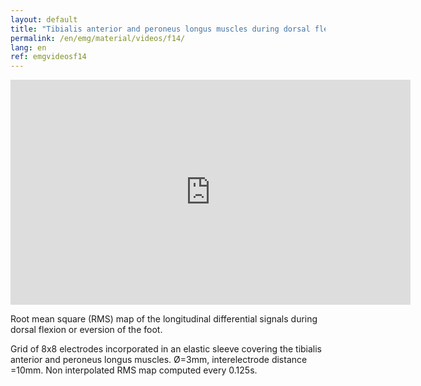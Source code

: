 ```yaml
---
layout: default
title: "Tibialis anterior and peroneus longus muscles during dorsal flexion or eversion of the foot."
permalink: /en/emg/material/videos/f14/
lang: en
ref: emgvideosf14
---
```


<iframe width="640" height="360" src="https://www.youtube.com/embed/ao0ZXqpZElk?rel=0&loop=1&modestbranding=1&playlist=ao0ZXqpZElk" frameborder="0" gesture="media" allow="encrypted-media" allowfullscreen></iframe>

Root mean square (RMS) map of the longitudinal differential signals during dorsal flexion or eversion of the foot.

Grid of 8x8 electrodes incorporated in an elastic sleeve covering the tibialis anterior and peroneus longus muscles. Ø=3mm, interelectrode distance =10mm. Non interpolated RMS map computed every 0.125s.
